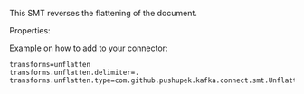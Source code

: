 This SMT reverses the flattening of the document.

Properties:

Example on how to add to your connector:

```
transforms=unflatten
transforms.unflatten.delimiter=.
transforms.unflatten.type=com.github.pushupek.kafka.connect.smt.Unflatten$Value
```
